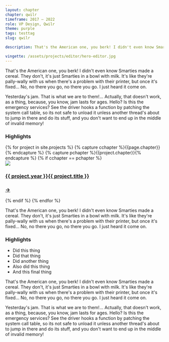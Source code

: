 ```yaml
---
layout: chapter
chapter: qwilr
timeframe: 2017 — 2022
role: VP Design, Qwilr
theme: purple
tags: testtag
slug: qwilr

description: That's the American one, you berk! I didn't even know Smarties made a cereal. They don't, it's just Smarties in a bowl with milk. It's like they're pally-wally with us when there's a problem with their printer, but once it's fixed... No, no there you go, no there you go. I just heard it come on.

vingette: /assets/projects/editor/hero-editor.jpg
---
```


That's the American one, you berk! I didn't even know Smarties made a cereal. They don't, it's just Smarties in a bowl with milk. It's like they're pally-wally with us when there's a problem with their printer, but once it's fixed... No, no there you go, no there you go. I just heard it come on.

Yesterday's jam. That is what we are to them!... Actually, that doesn't work, as a thing, because, you know, jam lasts for ages. Hello? Is this the emergency services? See the driver hooks a function by patching the system call table, so its not safe to unload it unless another thread's about to jump in there and do its stuff, and you don't want to end up in the middle of invalid memory!

### Highlights

<section><div class="tiles">
    {% for project in site.projects %} {% capture cchapter %}{{page.chapter}}{%
    endcapture %} {% capture pchapter %}{{project.chapter}}{% endcapture %} {% if cchapter
    == pchapter %}
    <a class="halo" href="{{ project.url }}">
      <div class="vingette">
        <img src="{{ project.image }}" />
        <div>
          <h3>
            <span class="timeline {{ project.theme }}">{{ project.year }}</span
            >{{ project.title }}
          </h3>
          <h3 class="arrow {{ project.theme }} arrow">→</h3>
        </div>
      </div>
    </a>
    {% endif %} {% endfor %}
</div></section>

That's the American one, you berk! I didn't even know Smarties made a cereal. They don't, it's just Smarties in a bowl with milk. It's like they're pally-wally with us when there's a problem with their printer, but once it's fixed... No, no there you go, no there you go. I just heard it come on.

### Highlights

<ul class="lined">
  <li>Did this thing</li>
  <li>Did that thing</li>
  <li>Did another thing</li>
  <li>Also did this thing</li>
  <li>And this final thing</li>
</ul>

That's the American one, you berk! I didn't even know Smarties made a cereal. They don't, it's just Smarties in a bowl with milk. It's like they're pally-wally with us when there's a problem with their printer, but once it's fixed... No, no there you go, no there you go. I just heard it come on.

Yesterday's jam. That is what we are to them!... Actually, that doesn't work, as a thing, because, you know, jam lasts for ages. Hello? Is this the emergency services? See the driver hooks a function by patching the system call table, so its not safe to unload it unless another thread's about to jump in there and do its stuff, and you don't want to end up in the middle of invalid memory!

